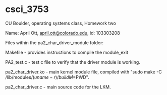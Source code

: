 # csci_3753
CU Boulder, operating systems class, Homework two


Name: April Ott, april.ott@colorado.edu, id: 103303208


Files within the pa2_char_driver_module folder:

Makefile - provides instructions to compile the module_exit

PA2_test.c - test c file to verify that the driver module is working.

pa2_char_driver.ko - main kernel module file, compiled with "sudo make -C /lib/modules/$(uname -r)/build M=$PWD".

pa2_char_driver.c - main source code for the LKM.
